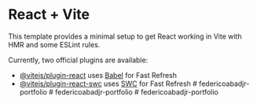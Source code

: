 # React + Vite

This template provides a minimal setup to get React working in Vite with HMR and some ESLint rules.

Currently, two official plugins are available:

- [@vitejs/plugin-react](https://github.com/vitejs/vite-plugin-react/blob/main/packages/plugin-react/README.md) uses [Babel](https://babeljs.io/) for Fast Refresh
- [@vitejs/plugin-react-swc](https://github.com/vitejs/vite-plugin-react-swc) uses [SWC](https://swc.rs/) for Fast Refresh
#   f e d e r i c o a b a d j r - p o r t f o l i o  
 #   f e d e r i c o a b a d j r - p o r t f o l i o  
 #   f e d e r i c o a b a d j r - p o r t f o l i o  
 